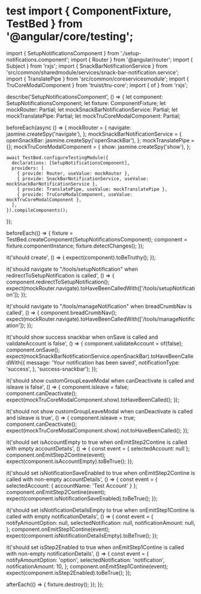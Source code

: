 # test import { ComponentFixture, TestBed } from '@angular/core/testing';
import { SetupNotificationsComponent } from './setup-notifications.component';
import { Router } from '@angular/router';
import { Subject } from 'rxjs';
import { SnackBarNotificationService } from 'src/common/sharedmodule/services/snack-bar-notification.service';
import { TranslatePipe } from 'src/common/coreservicesmodule';
import { TruCoreModalComponent } from 'truist/tru-core';
import { of } from 'rxjs';

describe('SetupNotificationsComponent', () => {
  let component: SetupNotificationsComponent;
  let fixture: ComponentFixture<SetupNotificationsComponent>;
  let mockRouter: Partial<Router>;
  let mockSnackBarNotificationService: Partial<SnackBarNotificationService>;
  let mockTranslatePipe: Partial<TranslatePipe>;
  let mockTruCoreModalComponent: Partial<TruCoreModalComponent>;

  beforeEach(async () => {
    mockRouter = {
      navigate: jasmine.createSpy('navigate'),
    };
    mockSnackBarNotificationService = {
      openSnackBar: jasmine.createSpy('openSnackBar'),
    };
    mockTranslatePipe = {};
    mockTruCoreModalComponent = {
      show: jasmine.createSpy('show'),
    };

    await TestBed.configureTestingModule({
      declarations: [SetupNotificationsComponent],
      providers: [
        { provide: Router, useValue: mockRouter },
        { provide: SnackBarNotificationService, useValue: mockSnackBarNotificationService },
        { provide: TranslatePipe, useValue: mockTranslatePipe },
        { provide: TruCoreModalComponent, useValue: mockTruCoreModalComponent },
      ],
    }).compileComponents();
  });

  beforeEach(() => {
    fixture = TestBed.createComponent(SetupNotificationsComponent);
    component = fixture.componentInstance;
    fixture.detectChanges();
  });

  it('should create', () => {
    expect(component).toBeTruthy();
  });

  it('should navigate to "/tools/setupNotification" when redirectToSetupNotification is called', () => {
    component.redirectToSetupNotification();
    expect(mockRouter.navigate).toHaveBeenCalledWith(['/tools/setupNotification']);
  });

  it('should navigate to "/tools/manageNotification" when breadCrumbNav is called', () => {
    component.breadCrumbNav();
    expect(mockRouter.navigate).toHaveBeenCalledWith(['/tools/manageNotification']);
  });

  it('should show success snackbar when onSave is called and validateAccount is false', () => {
    component.validateAccount = of(false);
    component.onSave();
    expect(mockSnackBarNotificationService.openSnackBar).toHaveBeenCalledWith({
      message: 'Your notification has been saved',
      notificationType: 'success',
    }, 'success-snackbar');
  });

  it('should show customGroupLeaveModal when canDeactivate is called and isleave is false', () => {
    component.isleave = false;
    component.canDeactivate();
    expect(mockTruCoreModalComponent.show).toHaveBeenCalled();
  });

  it('should not show customGroupLeaveModal when canDeactivate is called and isleave is true', () => {
    component.isleave = true;
    component.canDeactivate();
    expect(mockTruCoreModalComponent.show).not.toHaveBeenCalled();
  });

  it('should set isAccountEmpty to true when onEmitStep2Contine is called with empty accountDetails', () => {
    const event = { selectedAccount: null };
    component.onEmitStep2Contine(event);
    expect(component.isAccountEmpty).toBeTrue();
  });

  it('should set isNotificationSaveEnabled to true when onEmitStep2Contine is called with non-empty accountDetails', () => {
    const event = { selectedAccount: { accountName: 'Test Account' } };
    component.onEmitStep2Contine(event);
    expect(component.isNotificationSaveEnabled).toBeTrue();
  });

  it('should set isNotificationDetailsEmpty to true when onEmitStep1Contine is called with empty notificationDetails', () => {
    const event = {
      notifyAmountOption: null,
      selectedNotification: null,
      notificationAmount: null,
    };
    component.onEmitStep1Contine(event);
    expect(component.isNotificationDetailsEmpty).toBeTrue();
  });

  it('should set isStep2Enabled to true when onEmitStep1Contine is called with non-empty notificationDetails', () => {
    const event = {
      notifyAmountOption: 'option',
      selectedNotification: 'notification',
      notificationAmount: 10,
    };
    component.onEmitStep1Contine(event);
    expect(component.isStep2Enabled).toBeTrue();
  });

  afterEach(() => {
    fixture.destroy();
  });
});
